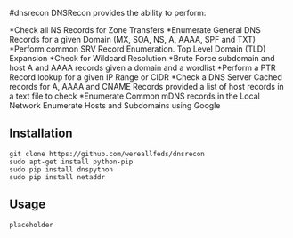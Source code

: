 #dnsrecon
DNSRecon provides the ability to perform:

*Check all NS Records for Zone Transfers
*Enumerate General DNS Records for a given Domain (MX, SOA, NS, A, AAAA, SPF and TXT)
*Perform common SRV Record Enumeration. Top Level Domain (TLD) Expansion
*Check for Wildcard Resolution
*Brute Force subdomain and host A and AAAA records given a domain and a wordlist
*Perform a PTR Record lookup for a given IP Range or CIDR
*Check a DNS Server Cached records for A, AAAA and CNAME Records provided a list of host records in a text file to check
*Enumerate Common mDNS records in the Local Network Enumerate Hosts and Subdomains using Google

Installation
----
    git clone https://github.com/wereallfeds/dnsrecon
    sudo apt-get install python-pip
    sudo pip install dnspython
    sudo pip install netaddr

Usage
----
    placeholder
